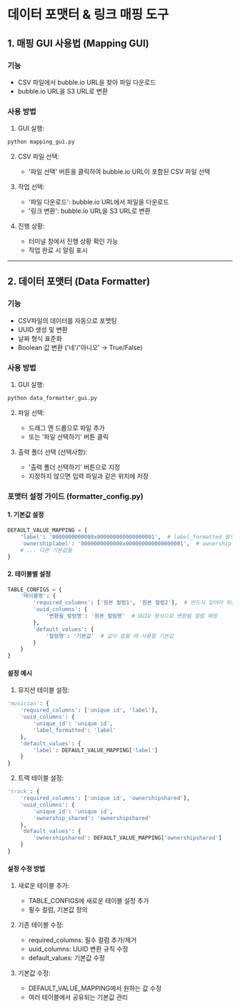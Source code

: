 # 데이터 포맷터 & 링크 매핑 도구

## 1. 매핑 GUI 사용법 (Mapping GUI)

### 기능
- CSV 파일에서 bubble.io URL을 찾아 파일 다운로드
- bubble.io URL을 S3 URL로 변환

### 사용 방법
1. GUI 실행:
```bash
python mapping_gui.py
```

2. CSV 파일 선택:
   - '파일 선택' 버튼을 클릭하여 bubble.io URL이 포함된 CSV 파일 선택

3. 작업 선택:
   - '파일 다운로드': bubble.io URL에서 파일을 다운로드
   - '링크 변환': bubble.io URL을 S3 URL로 변환

4. 진행 상황:
   - 터미널 창에서 진행 상황 확인 가능
   - 작업 완료 시 알림 표시

---

## 2. 데이터 포맷터 (Data Formatter)

### 기능
- CSV파일의 데이터를 자동으로 포맷팅
- UUID 생성 및 변환
- 날짜 형식 표준화
- Boolean 값 변환 ('네'/'아니오' → True/False)

### 사용 방법
1. GUI 실행:
```bash
python data_formatter_gui.py
```

2. 파일 선택:
   - 드래그 앤 드롭으로 파일 추가
   - 또는 '파일 선택하기' 버튼 클릭

3. 출력 폴더 선택 (선택사항):
   - '출력 폴더 선택하기' 버튼으로 지정
   - 지정하지 않으면 입력 파일과 같은 위치에 저장

### 포맷터 설정 가이드 (formatter_config.py)

#### 1. 기본값 설정
```python
DEFAULT_VALUE_MAPPING = {
    'label': '0000000000000x000000000000000001',  # label_formatted 필드의 기본값
    'ownershiplabel': '0000000000000x000000000000000001',  # ownershiplabel_formatted의 기본값
    # ... 다른 기본값들
}
```

#### 2. 테이블별 설정
```python
TABLE_CONFIGS = {
    '테이블명': {
        'required_columns': ['원본 컬럼1', '원본 컬럼2'],  # 반드시 있어야 하는 컬럼들
        'uuid_columns': {
            '변환될_컬럼명': '원본_컬럼명'  # UUID 형식으로 변환될 컬럼 매핑
        },
        'default_values': {
            '컬럼명': '기본값'  # 값이 없을 때 사용할 기본값
        }
    }
}
```

#### 설정 예시
1. 뮤지션 테이블 설정:
```python
'musician': {
    'required_columns': ['unique id', 'label'],
    'uuid_columns': {
        'unique_id': 'unique id',
        'label_formatted': 'label'
    },
    'default_values': {
        'label': DEFAULT_VALUE_MAPPING['label']
    }
}
```

2. 트랙 테이블 설정:
```python
'track': {
    'required_columns': ['unique id', 'ownershipshared'],
    'uuid_columns': {
        'unique_id': 'unique id',
        'ownership_shared': 'ownershipshared'
    },
    'default_values': {
        'ownershipshared': DEFAULT_VALUE_MAPPING['ownershipshared']
    }
}
```

#### 설정 수정 방법
1. 새로운 테이블 추가:
   - TABLE_CONFIGS에 새로운 테이블 설정 추가
   - 필수 컬럼, 기본값 정의

2. 기존 테이블 수정:
   - required_columns: 필수 컬럼 추가/제거
   - uuid_columns: UUID 변환 규칙 수정
   - default_values: 기본값 수정

3. 기본값 수정:
   - DEFAULT_VALUE_MAPPING에서 원하는 값 수정
   - 여러 테이블에서 공유되는 기본값 관리